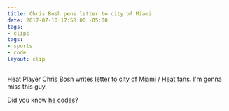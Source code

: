 ```yaml
---
title: Chris Bosh pens letter to city of Miami
date: 2017-07-10 17:58:00 -05:00
tags:
- clips
tags:
- sports
- code
layout: clip
---
```


Heat Player Chris Bosh writes [letter to city of Miami / Heat fans](http://www.chrisbosh.com/a-letter-to-miami/). I'm gonna miss this guy.

Did you know [he codes](https://www.wired.com/2013/10/chris-bosh-why-everyone-should-learn-to-code/)?
